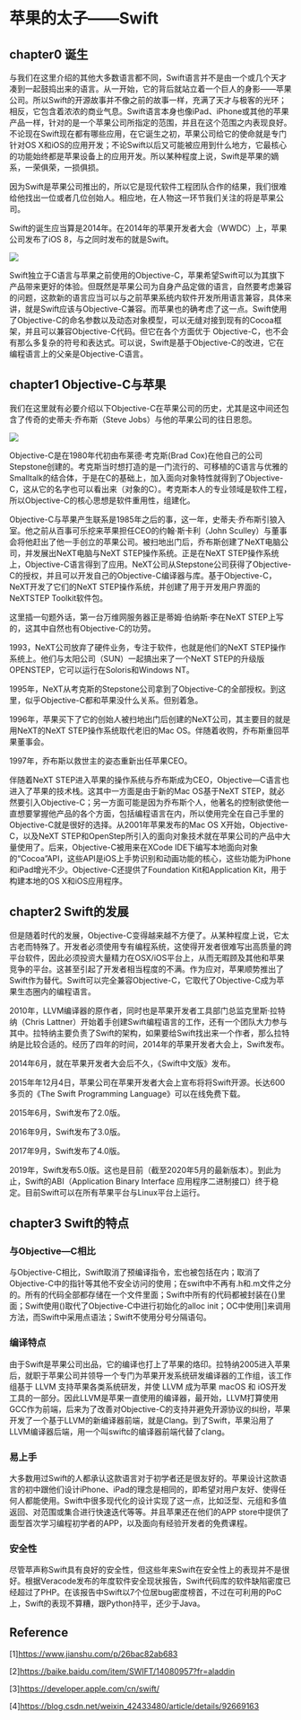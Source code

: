 # 苹果的太子——Swift

## chapter0 诞生

与我们在这里介绍的其他大多数语言都不同，Swift语言并不是由一个或几个天才凑到一起鼓捣出来的语言。从一开始，它的背后就站立着一个巨人的身影——苹果公司。所以Swift的开源故事并不像之前的故事一样，充满了天才与极客的光环；相反，它包含着浓浓的商业气息。Swift语言本身也像iPad、iPhone或其他的苹果产品一样，针对的是一个苹果公司所指定的范围，并且在这个范围之内表现良好。不论现在Swift现在都有哪些应用，在它诞生之初，苹果公司给它的使命就是专门针对OS X和iOS的应用开发；不论Swift以后又可能被应用到什么地方，它最核心的功能始终都是苹果设备上的应用开发。所以某种程度上说，Swift是苹果的嫡系，一荣俱荣，一损俱损。

因为Swift是苹果公司推出的，所以它是现代软件工程团队合作的结果，我们很难给他找出一位或者几位创始人。相应地，在人物这一环节我们关注的将是苹果公司。

Swift的诞生应当算是2014年。在2014年的苹果开发者大会（WWDC）上，苹果公司发布了iOS 8，与之同时发布的就是Swift。

<img src="http://d.ifengimg.com/mw480/y3.ifengimg.com/508df9aec9e2a/image/2014/06/03/538cc6ae3c365_480_320.jpg">

Swift独立于C语言与苹果之前使用的Objective-C，苹果希望Swift可以为其旗下产品带来更好的体验。但既然是苹果公司为自身产品定做的语言，自然要考虑兼容的问题，这款新的语言应当可以与之前苹果系统内软件开发所用语言兼容，具体来讲，就是Swift应该与Objective-C兼容。而苹果也的确考虑了这一点。Swift使用了Objective-C的命名参数以及动态对象模型，可以无缝对接到现有的Cocoa框架，并且可以兼容Objective-C代码。但它在各个方面优于 Objective-C，也不会有那么多复杂的符号和表达式。可以说，Swift是基于Objective-C的改进，它在编程语言上的父亲是Objective-C语言。

## chapter1 Objective-C与苹果

我们在这里就有必要介绍以下Objective-C在苹果公司的历史，尤其是这中间还包含了传奇的史蒂夫·乔布斯（Steve Jobs）与他的苹果公司的往日恩怨。

<img src="https://upload-images.jianshu.io/upload_images/22455268-902a11017d5cf2e4.png?imageMogr2/auto-orient/strip%7CimageView2/2/w/1240">

Objective-C是在1980年代初由布莱德·考克斯(Brad Cox)在他自己的公司Stepstone创建的。考克斯当时想打造的是一门流行的、可移植的C语言与优雅的Smalltalk的结合体，于是在C的基础上，加入面向对象特性就得到了Objective-C，这从它的名字也可以看出来（对象的C）。考克斯本人的专业领域是软件工程，所以Objective-C的核心思想是软件重用性，组建化。

Objective-C与苹果产生联系是1985年之后的事，这一年，史蒂夫·乔布斯引狼入室。他之前从百事可乐挖来苹果担任CEO的约翰·斯卡利（John Sculley）与董事会将他赶出了他一手创立的苹果公司。被扫地出门后，乔布斯创建了NeXT电脑公司，并发展出NeXT电脑与NeXT STEP操作系统。正是在NeXT STEP操作系统上，Objective-C语言得到了应用。NeXT公司从Stepstone公司获得了Objective-C的授权，并且可以开发自己的Objective-C编译器与库。基于Objective-C，NeXT开发了它们的NeXT STEP操作系统，并创建了用于开发用户界面的NeXTSTEP Toolkit软件包。

这里插一句题外话，第一台万维网服务器正是蒂姆·伯纳斯·李在NeXT STEP上写的，这其中自然也有Objective-C的功劳。

1993，NeXT公司放弃了硬件业务，专注于软件，也就是他们的NeXT STEP操作系统上。他们与太阳公司（SUN）一起搞出来了一个NeXT STEP的升级版OPENSTEP，它可以运行在Soloris和Windows NT。

1995年，NeXT从考克斯的Stepstone公司拿到了Objective-C的全部授权。到这里，似乎Objective-C都和苹果没什么关系。但别着急。

1996年，苹果买下了它的创始人被扫地出门后创建的NeXT公司，其主要目的就是用NeXT的NeXT STEP操作系统取代老旧的Mac OS。伴随着收购，乔布斯重回苹果董事会。

1997年，乔布斯以救世主的姿态重新出任苹果CEO。

伴随着NeXT STEP进入苹果的操作系统与乔布斯成为CEO，Objective—C语言也进入了苹果的技术栈。这其中一方面是由于新的Mac OS基于NeXT STEP，就必然要引入Objective-C；另一方面可能是因为乔布斯个人，他著名的控制欲使他一直想要掌握他产品的各个方面，包括编程语言在内，所以使用完全在自己手里的Objective-C就是很好的选择。从2001年苹果发布的Mac OS X开始，Objective-C，以及NeXT STEP和OpenStep所引入的面向对象技术就在苹果公司的产品中大量使用了。后来，Objective-C被用来在XCode IDE下编写本地面向对象的“Cocoa”API，这些API是iOS上手势识别和动画功能的核心，这些功能为iPhone和iPad增光不少。Objective-C还提供了Foundation Kit和Application Kit，用于构建本地的OS X和iOS应用程序。

## chapter2 Swift的发展

但是随着时代的发展，Objective-C变得越来越不方便了。从某种程度上说，它太古老而特殊了。开发者必须使用专有编程系统，这使得开发者很难写出高质量的跨平台软件，因此必须投资大量精力在OSX/iOS平台上，从而无暇顾及其他和苹果竞争的平台。这甚至引起了开发者相当程度的不满。作为应对，苹果顺势推出了Swift作为替代。Swift可以完全兼容Objective-C，它取代了Objective-C成为苹果生态圈内的编程语言。

2010年，LLVM编译器的原作者，同时也是苹果开发者工具部门总监克里斯·拉特纳（Chris Lattner）开始着手创建Swift编程语言的工作，还有一个团队大力参与其中。拉特纳主要负责了Swift的架构，如果要给Swift找出来一个作者，那么拉特纳是比较合适的。经历了四年的时间，2014年的苹果开发者大会上，Swift发布。

2014年6月，就在苹果开发者大会后不久，《Swift中文版》发布。

2015年年12月4日，苹果公司在苹果开发者大会上宣布将将Swift开源。长达600多页的《The Swift Programming Language》可以在线免费下载。

2015年6月，Swift发布了2.0版。

2016年9月，Swift发布了3.0版。

2017年9月，Swift发布了4.0版。

2019年，Swift发布5.0版。这也是目前（截至2020年5月的最新版本）。到此为止，Swift的ABI（Application Binary Interface 应用程序二进制接口）终于稳定。目前Swift可以在所有苹果平台与Linux平台上运行。




## chapter3 Swift的特点

### 与Objective—C相比

与Objective-C相比，Swift取消了预编译指令，宏也被包括在内；取消了Objective-C中的指针等其他不安全访问的使用；在swift中不再有.h和.m文件之分的。所有的代码全部都存储在一个文件里面；Swift中所有的代码都被封装在{}里面；Swift使用()取代了Objective-C中进行初始化的alloc init；OC中使用[]来调用方法，而Swift中采用点语法；Swift不使用分号分隔语句。

### 编译特点

由于Swift是苹果公司出品，它的编译也打上了苹果的烙印。拉特纳2005进入苹果后，就职于苹果公司并领导一个专门为苹果开发系统研发编译器的工作组，该工作组基于 LLVM 支持苹果各类系统研发，并使 LLVM 成为苹果 macOS 和 iOS开发工具的一部分。因此LLVM是苹果一直使用的编译器，最开始，LLVM打算使用GCC作为前端，后来为了改善对Objective-C的支持并避免开源协议的纠纷，苹果开发了一个基于LLVM的新编译器前端，就是Clang。到了Swift，苹果沿用了LLVM编译器后端，用一个叫swiftc的编译器前端代替了clang。

### 易上手

大多数用过Swift的人都承认这款语言对于初学者还是很友好的。苹果设计这款语言的初中跟他们设计iPhone、iPad的理念是相同的，即希望对用户友好、使得任何人都能使用。Swift中很多现代化的设计实现了这一点，比如泛型、元组和多值返回、对范围或集合进行快速迭代等等。并且苹果还在他们的APP store中提供了面型首次学习编程初学者的APP，以及面向有经验开发者的免费课程。

### 安全性

尽管苹声称Swift具有良好的安全性，但这些年来Swift在安全性上的表现并不是很好。根据Veracode发布的年度软件安全现状报告，Swift代码库的软件缺陷密度已经超过了PHP。在该报告中Swift以7个位居bug密度榜首，不过在可利用的PoC上，Swift的表现不算糟，跟Python持平，还少于Java。

## Reference

[1]https://www.jianshu.com/p/26bac82ab683

[2]https://baike.baidu.com/item/SWIFT/14080957?fr=aladdin

[3]https://developer.apple.com/cn/swift/

[4]https://blog.csdn.net/weixin_42433480/article/details/92669163
